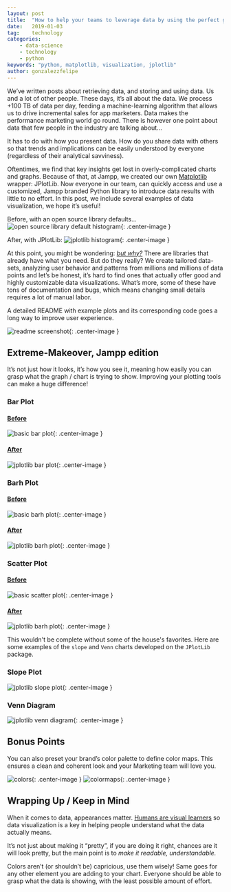 ```yaml
---
layout: post
title:  "How to help your teams to leverage data by using the perfect graphs."
date:   2019-01-03
tag:    technology
categories:
    - data-science
    - technology
    - python
keywords: "python, matplotlib, visualization, jplotlib"
author: gonzalezzfelipe
---
```


<!--excerpt.start-->

We’ve written posts about retrieving data, and storing and using data. Us and
a lot of other people. These days, it’s all about the data. We process +100 TB
of data per day, feeding a machine-learning algorithm that allows us to drive
incremental sales for app marketers. Data makes the performance marketing world
go round. There is however one point about data that few people in the industry
are talking about…

It has to do with how you present data. How do you share data with others so
that trends and implications can be easily understood by everyone (regardless
  of their analytical savviness).

Oftentimes, we find that key insights get lost in overly-complicated charts
and graphs. Because of that, at Jampp, we created our own
[Matplotlib](https://matplotlib.org/) wrapper: JPlotLib. Now everyone in our
team, can quickly access and use a customized, Jampp branded Python library to
introduce data results with little to no effort. In this post, we include
several examples of data visualization, we hope it’s useful!

<!--excerpt.end-->

Before, with an open source library defaults...
![ open source library default histogram ]({{site.url}}/assets/images/jplotlib/old_histogram.png){: .center-image }

After, with JPlotLib:
![ jplotlib histogram ]({{site.url}}/assets/images/jplotlib/histogram.png){: .center-image }

At this point, you might be wondering:
[_but why?_](https://media.giphy.com/media/1M9fmo1WAFVK0/giphy.gif) There are
libraries that already have what you need. But do they really? We create
tailored data-sets, analyzing user behavior and patterns from millions and
millions of data points and let’s be honest, it’s hard to find ones that
actually offer good and highly customizable data visualizations. What’s more,
some of these have tons of documentation and bugs, which means changing small
details requires a lot of manual labor.

A detailed README with example plots and its corresponding code goes a long
way to improve user experience.

![ readme screenshot ]({{site.url}}/assets/images/jplotlib/readme.png){: .center-image }

## Extreme-Makeover, Jampp edition

It’s not just how it looks, it’s how you see it, meaning how easily you can
grasp what the graph / chart is trying to show. Improving your plotting tools
can make a huge difference!

### Bar Plot

#### [Before](https://media.giphy.com/media/3oEjHLIKODQJeCtEic/giphy.gif)
![ basic bar plot ]({{site.url}}/assets/images/jplotlib/old_bar.png){: .center-image }

#### [After](https://gph.is/1POdqLV)
![ jplotlib bar plot ]({{site.url}}/assets/images/jplotlib/bar.png){: .center-image }

### Barh Plot

#### [Before](https://gph.is/2q2PjzG)
![ basic barh plot ]({{site.url}}/assets/images/jplotlib/old_barh.png){: .center-image }

#### [After](https://gph.is/1XASFqw)
![ jplotlib barh plot ]({{site.url}}/assets/images/jplotlib/barh.png){: .center-image }

### Scatter Plot

#### [Before](https://media.giphy.com/media/l1J9IcUl8ttRzrQju/giphy.gif)
![ basic scatter plot ]({{site.url}}/assets/images/jplotlib/old_scatter.png){: .center-image }

#### [After](https://gph.is/2d7Vro9)
![ jplotlib barh plot ]({{site.url}}/assets/images/jplotlib/scatter.png){: .center-image }


This wouldn't be complete without some of the house's favorites. Here are some
examples of the `slope` and `Venn` charts developed on the `JPlotLib` package.

### Slope Plot
![ jplotlib slope plot ]({{site.url}}/assets/images/jplotlib/slope.png){: .center-image }

### Venn Diagram
![ jplotlib venn diagram ]({{site.url}}/assets/images/jplotlib/venn.png){: .center-image }


## Bonus Points

You can also preset your brand’s color palette to define color maps.
This ensures a clean and coherent look and your Marketing team will love you.

![ colors ]({{site.url}}/assets/images/jplotlib/colors.png){: .center-image }
![ colormaps ]({{site.url}}/assets/images/jplotlib/colormaps.png){: .center-image }

## Wrapping Up / Keep in Mind

When it comes to data, appearances matter.
[Humans are visual learners](https://thenextweb.com/dd/2014/05/21/importance-visual-content-deliver-effectively/)
so data visualization is a key in helping people understand what the data
actually means.

It’s not just about making it “pretty”, if you are doing it right, chances are
it will look pretty, but the main point is to *make it readable,
understandable.*

Colors aren’t (or shouldn’t be) capricious, use them wisely! Same goes for any
other element you are adding to your chart. Everyone should be able to grasp
what the data is showing, with the least possible amount of effort.
